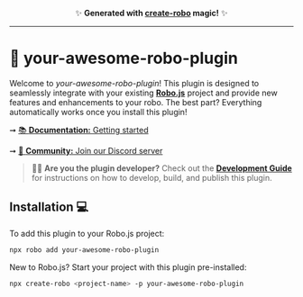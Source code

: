 <p align="center">✨ <strong>Generated with <a href="https://roboplay.dev/create-robo">create-robo</a> magic!</strong> ✨</p>

---

# 🚀 your-awesome-robo-plugin

Welcome to _your-awesome-robo-plugin_! This plugin is designed to seamlessly integrate with your existing **[Robo.js](https://github.com/Wave-Play/robo)** project and provide new features and enhancements to your robo. The best part? Everything automatically works once you install this plugin!

➞ [📚 **Documentation:** Getting started](https://docs.roboplay.dev/docs/getting-started)

➞ [🚀 **Community:** Join our Discord server](https://roboplay.dev/discord)

> 👩‍💻 **Are you the plugin developer?** Check out the **[Development Guide](DEVELOPMENT.md)** for instructions on how to develop, build, and publish this plugin.

## Installation 💻

To add this plugin to your Robo.js project:

```bash
npx robo add your-awesome-robo-plugin
```

New to Robo.js? Start your project with this plugin pre-installed:

```bash
npx create-robo <project-name> -p your-awesome-robo-plugin
```

<!-- Replace the following with your plugin's usage instructions. -->
<!--
## Usage 🎨

This plugin provides awesome new features to your Robo.js project. Here's an example of how you can use them in your project:
-->
